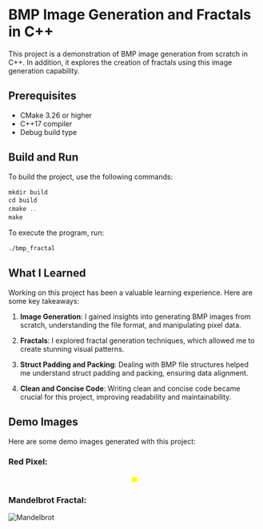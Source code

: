 # BMP Image Generation and Fractals in C++

This project is a demonstration of BMP image generation from scratch in C++. In addition, it explores the creation of fractals using this image generation capability.

## Prerequisites

- CMake 3.26 or higher
- C++17 compiler
- Debug build type

## Build and Run

To build the project, use the following commands:

```cpp
mkdir build
cd build
cmake ..
make
```

To execute the program, run:

```zsh
./bmp_fractal
```

## What I Learned

Working on this project has been a valuable learning experience. Here are some key takeaways:

1. **Image Generation**: I gained insights into generating BMP images from scratch, understanding the file format, and manipulating pixel data.

2. **Fractals**: I explored fractal generation techniques, which allowed me to create stunning visual patterns.

3. **Struct Padding and Packing**: Dealing with BMP file structures helped me understand struct padding and packing, ensuring data alignment.

4. **Clean and Concise Code**: Writing clean and concise code became crucial for this project, improving readability and maintainability.

## Demo Images

Here are some demo images generated with this project:

### Red Pixel:
<div style="text-align:center;">
    <img src="out/red_pixel.bmp" alt="Red Pixel" width="10" height="10"> <!-- Small Red Pixel -->
</div>

### Mandelbrot Fractal:
![Mandelbrot](out/mandelbrot.bmp)

